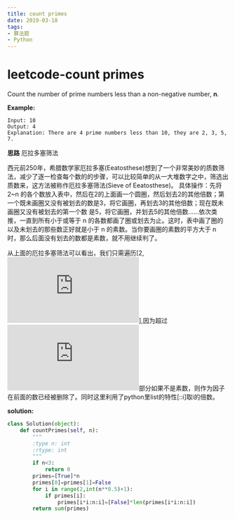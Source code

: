 ```yaml
---
title: count primes
date: 2019-03-18
tags: 
- 算法题
- Python
---
```



# leetcode-count primes

Count the number of prime numbers less than a non-negative number, **n**.

**Example:**

```
Input: 10
Output: 4
Explanation: There are 4 prime numbers less than 10, they are 2, 3, 5, 7.
```



**思路**
厄拉多塞筛法

西元前250年，希腊数学家厄拉多塞(Eeatosthese)想到了一个非常美妙的质数筛法，减少了逐一检查每个数的的步骤，可以比较简单的从一大堆数字之中，筛选出质数来，这方法被称作厄拉多塞筛法(Sieve of Eeatosthese)。
具体操作：先将 2~n 的各个数放入表中，然后在2的上面画一个圆圈，然后划去2的其他倍数；第一个既未画圈又没有被划去的数是3，将它画圈，再划去3的其他倍数；现在既未画圈又没有被划去的第一个数 是5，将它画圈，并划去5的其他倍数……依次类推，一直到所有小于或等于 n 的各数都画了圈或划去为止。这时，表中画了圈的以及未划去的那些数正好就是小于 n 的素数。当你要画圈的素数的平方大于 n 时，那么后面没有划去的数都是素数，就不用继续判了。



从上面的厄拉多塞筛法可以看出，我们只需遍历[2,![这里写图片描述](http://latex.codecogs.com/gif.latex?%5Csqrt%20n)],因为超过![这里写图片描述](http://latex.codecogs.com/gif.latex?%5Csqrt%20n)部分如果不是素数，则作为因子在前面的数已经被删除了。同时这里利用了python里list的特性[::i]取i的倍数。



**solution:**

```python
class Solution(object):
    def countPrimes(self, n):
        """
        :type n: int
        :rtype: int
        """
        if n<3:
            return 0
        primes=[True]*n
        primes[0]=primes[1]=False
        for i in range(2,int(n**0.5)+1):
            if primes[i]:
                primes[i*i:n:i]=[False]*len(primes[i*i:n:i])
        return sum(primes)
```



